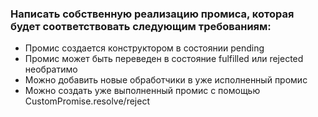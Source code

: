 ### Написать собственную реализацию промиса, которая будет соответствовать следующим требованиям:

- Промис создается конструктором в состоянии pending
- Промис может быть переведен в состояние fulfilled или rejected необратимо
- Можно добавить новые обработчики в уже исполненный промис
- Можно создать уже выполненный промис с помощью CustomPromise.resolve/reject
